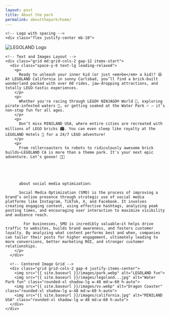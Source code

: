 ```yaml
---
layout: post
title: About the park 
permalink: aboutthepark/home/
---
```

<html lang="en">
<head>
  <meta charset="UTF-8" />
  <meta name="viewport" content="width=device-width, initial-scale=1.0" />
  <title>LEGOLAND California</title>
  <script src="https://cdn.tailwindcss.com"></script>
  </head>
<body class="bg-yellow-50 font-sans text-gray-800">
  <div class="max-w-6xl mx-auto px-4 py-10">
    
    <!-- Logo with spacing -->
    <div class="flex justify-center mb-10">
<img src="{{ site.baseurl }}/images/logo.jpg" alt="LEGOLAND Logo">
    </div>

    <!-- Text and Images Layout -->
    <div class="grid md:grid-cols-2 gap-12 items-start">
      <div class="space-y-6 text-lg leading-relaxed">
        <p>
          Ready to unleash your inner kid (or just <em>be</em> a kid)? 😄 At LEGOLAND California in sunny Carlsbad, you’ll find a brick-built wonderland packed with over 60 rides, jaw-dropping attractions, and totally LEGO-tastic experiences.
        </p>
        <p>
          Whether you're racing through LEGO® NINJAGO® World 🥷, exploring pirate-infested waters 🚤, or getting soaked at the Water Park 💦 — it’s non-stop fun for all ages.
        </p>
        <p>
          Don’t miss MINILAND USA, where entire cities are recreated with millions of LEGO bricks 🏙️. You can even sleep like royalty at the LEGOLAND Hotels 🏰 for a 24/7 LEGO adventure!
        </p>
        <p>
          From rollercoasters to robots to ridiculously awesome brick builds—LEGOLAND CA is more than a theme park. It's your next epic adventure. Let’s goooo! 🚀🎈





          about social media optimization: 

          Social Media Optimization (SMO) is the process of improving a brand’s online presence through strategic use of social media platforms like Instagram, TikTok, X, and Facebook. It involves creating engaging content, using effective hashtags, analyzing peak posting times, and encouraging user interaction to maximize visibility and audience reach.

            For businesses, SMO is incredibly valuable—it helps drive traffic to websites, builds brand awareness, and fosters customer loyalty. By analyzing what content performs best and when, companies can tailor their posts for higher engagement, ultimately leading to more conversions, better marketing ROI, and stronger customer relationships.
        </p>
      </div>

      <!-- Centered Image Grid -->
      <div class="grid grid-cols-2 gap-4 justify-items-center">
        <img src="{{ site.baseurl }}/images/park.webp" alt="LEGOLAND fun">
        <img src="{{ site.baseurl }}/images/legoland...jpg" alt="Water Park fun" class="rounded-xl shadow-lg w-48 md:w-60 h-auto">
        <img src="{{ site.baseurl }}/images/vv.webp" alt="Dragon Coaster" class="rounded-xl shadow-lg w-48 md:w-60 h-auto">
        <img src="{{ site.baseurl }}/images/california.jpg" alt="MINILAND USA" class="rounded-xl shadow-lg w-48 md:w-60 h-auto">
      </div>
    </div>
  </div>
</body>
</html>
